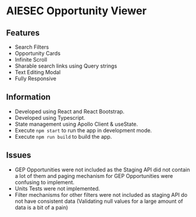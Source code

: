 # AIESEC Opportunity Viewer

## Features

- Search Filters
- Opportunity Cards
- Infinite Scroll
- Sharable search links using Query strings
- Text Editing Modal
- Fully Responsive

## Information

- Developed using React and React Bootstrap.
- Developed using Typescript.
- State management using Apollo Client & useState.
- Execute `npm start` to run the app in development mode.
- Execute `npm run build` to build the app.

## Issues

- GEP Opportunities were not included as the Staging API did not contain a lot of them and paging mechanism for GEP Opportunities were confusing to implement.
- Units Tests were not implemented.
- Filter mechanisms for other filters were not included as staging API do not have consistent data (Validating null values for a large amount of data is a bit of a pain)


